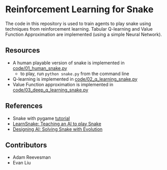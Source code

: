 # Reinforcement Learning for Snake

The code in this repository is used to train agents to play snake using techniques from reinforcement learning.
Tabular Q-learning and Value Function Approximation are implemented (using a simple Neural Network).

## Resources

- A human playable version of snake is implemented in [code/01_human_snake.py](code/01_human_snake.py)
   - to play, run `python snake.py` from the command line
- Q-learning is implemented in [code/02_q_learning_snake.py](code/02_q_learning_snake.py)
- Value Function approximation is implemented in [code/03_deep_q_learning_snake.py](code/03_deep_q_learning_snake..py)

## References

- Snake with pygame [tutorial](https://pythonspot.com/snake-with-pygame/)
- [LearnSnake: Teaching an AI to play Snake](https://italolelis.com/snake)
- [Designing AI: Solving Snake with Evolution](https://becominghuman.ai/designing-ai-solving-snake-with-evolution-f3dd6a9da867)

## Contributors

- Adam Reevesman
- Evan Liu
